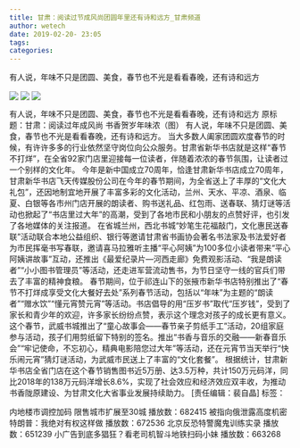 ```yaml
---
title: 甘肃：阅读过节成风尚团圆年里还有诗和远方_甘肃频道
author: wetech
date: 2019-02-20- 23:05
tags: 
categories: 
---
```

有人说，年味不只是团圆、美食，春节也不光是看看春晚，还有诗和远方
<!-- more -->
                
<img align="center" border="0" src="http://p2.ifengimg.com/fck/2019_08/1af86117ebd752c_w790_h476.jpg" />
                
<img align="center" border="0" src="http://p2.ifengimg.com/fck/2019_08/bd0b31b87e6741f_w790_h476.jpg" />
                
<img align="center" border="0" src="http://p2.ifengimg.com/a/2016/0810/204c433878d5cf9size1_w16_h16.png" />
            
有人说，年味不只是团圆、美食，春节也不光是看看春晚，还有诗和远方
原标题：甘肃：阅读过年成风尚 书香贺岁年味浓（图）
有人说，年味不只是团圆、美食，春节也不光是看看春晚，还有诗和远方。
当大多数人阖家团圆欢度春节的时候，有许许多多的行业依然坚守岗位向公众服务。甘肃省新华书店就是这样“春节不打烊”，在全省92家门店里迎接每一位读者，伴随着浓浓的春节氛围，让读者过一个别样的文化年。
今年是新中国成立70周年，恰逢甘肃新华书店成立70周年，甘肃新华书店飞天传媒股份公司在今年的春节期间，为全省送上了丰厚的“文化大礼包”，还因地制宜地开展了丰富多彩的文化活动，兰州、天水、平凉、酒泉、临夏、白银等各市州门店开展的朗读者、购书送礼品、红包雨、送春联、猜灯谜等活动也掀起了“书店里过大年”的高潮，受到了各地市民和小朋友的点赞好评，也引发了各地媒体的关注报道。
在省城兰州，西北书城“妙笔生花福敲门，文化惠民送春联”活动联合本地公益组织、银行等邀请甘肃省书画协会著名书法家及书法爱好者为市民挥毫书写春联，邀请喜马拉雅听主播“平心阿姨”为100多位小读者带来“平心阿姨讲故事”互动，还推出《最爱纪录片—河西走廊》免费观影活动、“我是朗读者”“小小图书管理员”等活动，还走进军营流动售书，为节日坚守一线的官兵们带去了丰富的精神食粮。
春节期间，位于祁连山下的张掖市新华书店特别推出了“春节不打烊成享受文化大餐好去处”系列春节活动，包括以“年味”为主题的“朗读者”“赠水饮”“懂元宵赞元宵”等活动。书店倡导的用“压岁书”取代“压岁钱”，受到了家长和青少年的欢迎，许多家长纷纷点赞，表示这个理念对孩子的成长更有意义。
这个春节，武威书城推出了“童心故事会——春节亲子剪纸手工”活动，20组家庭参与活动，孩子们用剪纸留下特别的签名。推出“书香与音乐的交融——新春音乐会”“牢记使命，不忘初心，精典电影陪您过大年”等活动，还在元宵节当天举行“快乐闹元宵”猜灯谜活动，为武威市民送上了丰富的“文化套餐”。
根据统计，甘肃新华书店全省门店在这个春节销售图书近5万册、达3.5万种，共计150万元码洋，同比2018年的138万元码洋增长8.6%，实现了社会效应和经济效应双丰收，为推动书香陇原建设、为甘肃文化大省事业发展持续助力。
[责任编辑：裴自晶]
标签：
 
 
             
内地楼市调控加码 限售城市扩展至30城
播放数：682415
被指向俄泄露高度机密 特朗普：我绝对有权这样做
播放数：672536
北京反恐特警魔鬼训练实录
播放数：651239
小广告到底多猖狂？看老司机智斗地铁扫码小妹
播放数：663268
